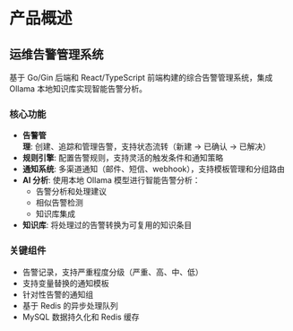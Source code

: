 # 产品概述

## 运维告警管理系统

基于 Go/Gin 后端和 React/TypeScript 前端构建的综合告警管理系统，集成 Ollama 本地知识库实现智能告警分析。

### 核心功能

- **告警管理**: 创建、追踪和管理告警，支持状态流转（新建 → 已确认 → 已解决）
- **规则引擎**: 配置告警规则，支持灵活的触发条件和通知策略
- **通知系统**: 多渠道通知（邮件、短信、webhook），支持模板管理和分组路由
- **AI 分析**: 使用本地 Ollama 模型进行智能告警分析：
  - 告警分析和处理建议
  - 相似告警检测
  - 知识库集成
- **知识库**: 将处理过的告警转换为可复用的知识条目

### 关键组件

- 告警记录，支持严重程度分级（严重、高、中、低）
- 支持变量替换的通知模板
- 针对性告警的通知组
- 基于 Redis 的异步处理队列
- MySQL 数据持久化和 Redis 缓存